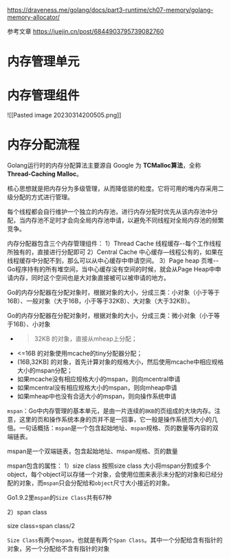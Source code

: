 
https://draveness.me/golang/docs/part3-runtime/ch07-memory/golang-memory-allocator/


参考文章
https://juejin.cn/post/6844903795739082760



# 内存管理单元


# 内存管理组件

![[Pasted image 20230314200505.png]]






# 内存分配流程


Golang运行时的内存分配算法主要源自 Google 为 **TCMalloc算法**，全称**Thread-Caching Malloc**。

核心思想就是把内存分为多级管理，从而降低锁的粒度。它将可用的堆内存采用二级分配的方式进行管理。

每个线程都会自行维护一个独立的内存池，进行内存分配时优先从该内存池中分配，当内存池不足时才会向全局内存池申请，以避免不同线程对全局内存池的频繁竞争。

内存分配器包含三个内存管理组件：
1）Thread Cache 线程缓存--每个工作线程所独有的，直接进行分配即可
2）Central Cache 中心缓存—线程公有的，如果在线程缓存中分配不到，那么可以从中心缓存中申请空间。
3）Page heap 页堆--Go程序持有的所有堆空间，当中心缓存没有空间的时候，就会从Page Heap中申请内存，同时这个空间也是大对象直接被可以被申请的地方。



Go的内存分配器在分配对象时，根据对象的大小，分成三类：小对象（小于等于16B）、一般对象（大于16B，小于等于32KB）、大对象（大于32KB）。

Go的内存分配器在分配对象时，根据对象的大小，分成三类：微小对象（小于等于16B）、小对象

-   > 32KB 的对象，直接从mheap上分配；
-   <=16B 的对象使用mcache的tiny分配器分配；
-   (16B,32KB] 的对象，首先计算对象的规格大小，然后使用mcache中相应规格大小的mspan分配；
-   如果mcache没有相应规格大小的mspan，则向mcentral申请
-   如果mcentral没有相应规格大小的mspan，则向mheap申请
-   如果mheap中也没有合适大小的mspan，则向操作系统申请



`mspan`：Go中内存管理的基本单元，是由一片连续的`8KB`的页组成的大块内存。注意，这里的页和操作系统本身的页并不是一回事，它一般是操作系统页大小的几倍。一句话概括：`mspan`是一个包含起始地址、`mspan`规格、页的数量等内容的双端链表。

mspan是一个双端链表，包含起始地址、mspan规格、页的数量


mspan包含的属性：
1）size class 
按照size class 大小将mspan分割成多个object，每个object可以存储一个对象，会使用位图来表示未分配的对象和已经分配的对象，而`mspan`只会分配给和`object`尺寸大小接近的对象。

Go1.9.2里`mspan`的`Size Class`共有67种

2）span class

size class=span class/2

`Size Class`有两个`mspan`，也就是有两个`Span Class`。其中一个分配给含有指针的对象，另一个分配给不含有指针的对象



